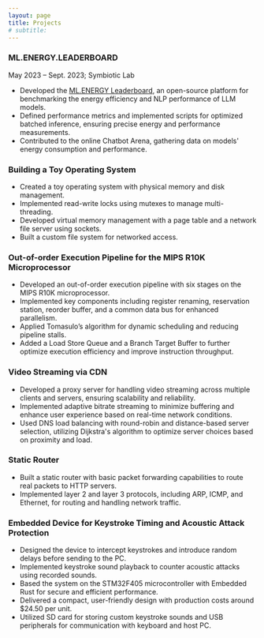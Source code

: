 ```yaml
---
layout: page
title: Projects
# subtitle: 
---
```


### ML.ENERGY.LEADERBOARD
May 2023 – Sept. 2023; Symbiotic Lab
- Developed the [ML.ENERGY Leaderboard](https://ml.energy/leaderboard/?__theme=light), an open-source platform for benchmarking the energy efficiency and NLP performance of LLM models.
- Defined performance metrics and implemented scripts for optimized batched inference, ensuring precise energy and performance measurements.
- Contributed to the online Chatbot Arena, gathering data on models' energy consumption and performance.

### Building a Toy Operating System
- Created a toy operating system with physical memory and disk management.
- Implemented read-write locks using mutexes to manage multi-threading.
- Developed virtual memory management with a page table and a network file server using sockets.
- Built a custom file system for networked access.

### Out-of-order Execution Pipeline for the MIPS R10K Microprocessor
- Developed an out-of-order execution pipeline with six stages on the MIPS R10K microprocessor.
- Implemented key components including register renaming, reservation station, reorder buffer, and a common data bus for enhanced parallelism.
- Applied Tomasulo’s algorithm for dynamic scheduling and reducing pipeline stalls.
- Added a Load Store Queue and a Branch Target Buffer to further optimize execution efficiency and improve instruction throughput.

### Video Streaming via CDN
- Developed a proxy server for handling video streaming across multiple clients and servers, ensuring scalability and reliability.
- Implemented adaptive bitrate streaming to minimize buffering and enhance user experience based on real-time network conditions.
- Used DNS load balancing with round-robin and distance-based server selection, utilizing Dijkstra's algorithm to optimize server choices based on proximity and load.

### Static Router
- Built a static router with basic packet forwarding capabilities to route real packets to HTTP servers.
- Implemented layer 2 and layer 3 protocols, including ARP, ICMP, and Ethernet, for routing and handling network traffic.

### Embedded Device for Keystroke Timing and Acoustic Attack Protection
- Designed the device to intercept keystrokes and introduce random delays before sending to the PC.
- Implemented keystroke sound playback to counter acoustic attacks using recorded sounds.
- Based the system on the STM32F405 microcontroller with Embedded Rust for secure and efficient performance.
- Delivered a compact, user-friendly design with production costs around $24.50 per unit.
- Utilized SD card for storing custom keystroke sounds and USB peripherals for communication with keyboard and host PC.
